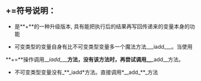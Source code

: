 ## **+=符号说明：**

* 是**+**的一种升级版本, 具有能把执行后的结果再写回传递来的变量本身的功能

* 可变类型的变量自身有比不可变类型变量多一个魔法方法\_\__iadd\_\_\_。当使用

**+=**操作调用\_\__iadd\__\__**方法，没有该方法时，再尝试调用\_\_**_add\_\_方法。

* 不可变类型变量没有_\*\*\_iadd\*方法。直接调用\*_\_add\_\*\*\_方法



